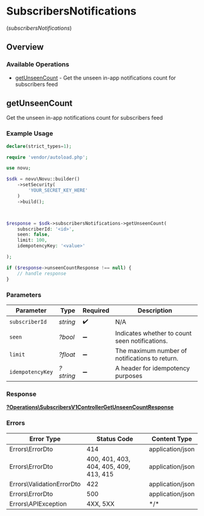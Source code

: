 # SubscribersNotifications
(*subscribersNotifications*)

## Overview

### Available Operations

* [getUnseenCount](#getunseencount) - Get the unseen in-app notifications count for subscribers feed

## getUnseenCount

Get the unseen in-app notifications count for subscribers feed

### Example Usage

```php
declare(strict_types=1);

require 'vendor/autoload.php';

use novu;

$sdk = novu\Novu::builder()
    ->setSecurity(
        'YOUR_SECRET_KEY_HERE'
    )
    ->build();



$response = $sdk->subscribersNotifications->getUnseenCount(
    subscriberId: '<id>',
    seen: false,
    limit: 100,
    idempotencyKey: '<value>'

);

if ($response->unseenCountResponse !== null) {
    // handle response
}
```

### Parameters

| Parameter                                      | Type                                           | Required                                       | Description                                    |
| ---------------------------------------------- | ---------------------------------------------- | ---------------------------------------------- | ---------------------------------------------- |
| `subscriberId`                                 | *string*                                       | :heavy_check_mark:                             | N/A                                            |
| `seen`                                         | *?bool*                                        | :heavy_minus_sign:                             | Indicates whether to count seen notifications. |
| `limit`                                        | *?float*                                       | :heavy_minus_sign:                             | The maximum number of notifications to return. |
| `idempotencyKey`                               | *?string*                                      | :heavy_minus_sign:                             | A header for idempotency purposes              |

### Response

**[?Operations\SubscribersV1ControllerGetUnseenCountResponse](../../Models/Operations/SubscribersV1ControllerGetUnseenCountResponse.md)**

### Errors

| Error Type                             | Status Code                            | Content Type                           |
| -------------------------------------- | -------------------------------------- | -------------------------------------- |
| Errors\ErrorDto                        | 414                                    | application/json                       |
| Errors\ErrorDto                        | 400, 401, 403, 404, 405, 409, 413, 415 | application/json                       |
| Errors\ValidationErrorDto              | 422                                    | application/json                       |
| Errors\ErrorDto                        | 500                                    | application/json                       |
| Errors\APIException                    | 4XX, 5XX                               | \*/\*                                  |
